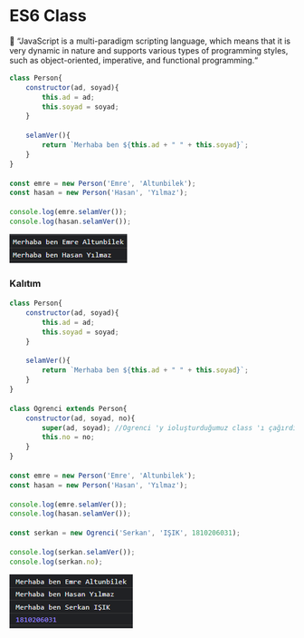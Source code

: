 # ES6 Class

<aside>

📌 “JavaScript is a multi-paradigm scripting language, which means that it is very dynamic in nature and supports various types of programming styles, such as object-oriented, imperative, and functional programming.“

</aside>

```jsx
class Person{
    constructor(ad, soyad){
        this.ad = ad;
        this.soyad = soyad;
    }

    selamVer(){
        return `Merhaba ben ${this.ad + " " + this.soyad}`;
    }
}

const emre = new Person('Emre', 'Altunbilek');
const hasan = new Person('Hasan', 'Yılmaz');

console.log(emre.selamVer());
console.log(hasan.selamVer());
```

![Untitled](Untitled.png)

### Kalıtım

```jsx
class Person{
    constructor(ad, soyad){
        this.ad = ad;
        this.soyad = soyad;
    }

    selamVer(){
        return `Merhaba ben ${this.ad + " " + this.soyad}`;
    }
}

class Ogrenci extends Person{
    constructor(ad, soyad, no){
        super(ad, soyad); //Ogrenci 'y ioluşturduğumuz class 'ı çağırdık
        this.no = no;
    }
}

const emre = new Person('Emre', 'Altunbilek');
const hasan = new Person('Hasan', 'Yılmaz');

console.log(emre.selamVer());
console.log(hasan.selamVer());

const serkan = new Ogrenci('Serkan', 'IŞIK', 1810206031);

console.log(serkan.selamVer());
console.log(serkan.no);
```

![Untitled](Untitled%201.png)